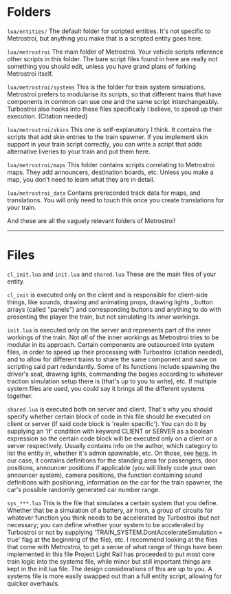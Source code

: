# Folders
``lua/entities/``
The default folder for scripted entities. It's not specific to Metrostroi, but anything you make that is a scripted entity goes here.

``lua/metrostroi``
The main folder of Metrostroi. Your vehicle scripts reference other scripts in this folder. The bare script files found in here are really not something you should edit, unless you have grand plans of forking Metrostroi itself.

``lua/metrostroi/systems``
This is the folder for train system simulations. Metrostroi prefers to modularise its scripts, so that different trains that have components in common can use one and the same script interchangeably. Turbostroi also hooks into these files specifically I believe, to speed up their execution. (Citation needed)

``lua/metrostroi/skins``
This one is self-explanatory I think. It contains the scripts that add skin entries to the train spawner. If you implement skin support in your train script correctly, you can write a script that adds alternative liveries to your train and put them here.

``lua/metrostroi/maps``
This folder contains scripts correlating to Metrostroi maps. They add announcers, destination boards, etc. Unless you make a map, you don't need to learn what they are in detail.

``lua/metrostroi_data``
Contains prerecorded track data for maps, and translations. You will only need to touch this once you create translations for your train.

And these are all the vaguely relevant folders of Metrostroi!

***   


# Files

``cl_init.lua`` and ``init.lua`` and ``shared.lua``
These are the main files of your entity. 

``cl_init`` is executed only on the client and is responsible for client-side things, like sounds, drawing and animating props, drawing lights , button arrays (called "panels") and corresponding buttons and anything to do with presenting the player the train, but not simulating its *inner* workings.

``init.lua`` is executed only on the server and represents part of the inner workings of the train. Not *all* of the inner workings as Metrostroi tries to be modular in its approach. Certain components are outsourced into system files, in order to speed up their processing with Turbostroi (citation needed), and to allow for different trains to share the same component and save on scripting said part redundantly.
Some of its functions include spawning the driver's seat, drawing lights, commanding the bogies according to whatever traction simulation setup there is (that's up to you to write), etc. If multiple system files are used, you could say it brings all the different systems together. 

``shared.lua`` is executed both on server and client. That's why you should specify whether certain block of code in this file should be executed on client or server (if said code block is 'realm specific'). You can do it by supplying an 'if' condition with keyword CLIENT or SERVER as a boolean expression so the certain code block will be executed only on a client or a server respectively. 
Usually contains info on the author, which category to list the entity in, whether it's admin spawnable, etc. On those, see [here](https://wiki.facepunch.com/gmod/Structures/ENT).
In our case, it contains definitions for the standing area for passengers, door positions, announcer positions if applicable (you will likely code your own announcer system), camera positions, the function containing sound definitions with positioning, information on the car for the train spawner, the car's possible randomly generated car number range.


``sys_***.lua``
This is the file that simulates a certain system that you define. Whether that be a simulation of a battery, air horn, a group of circuits for whatever function you think needs to be accelerated by Turbostroi (but not necessary; you can define whether your system to be accelerated by Turbostroi or not by supplying 'TRAIN_SYSTEM.DontAccelerateSimulation = true' flag at the beginning of the file), etc. I recommend looking at the files that come with Metrostroi, to get a sense of what range of things have been implemented in this file Project Light Rail has proceeded to put most core train logic into the systems file, while minor but still important things are kept in the init.lua file. The design considerations of this are up to you. A systems file is more easily swapped out than a full entity script, allowing for quicker overhauls.
